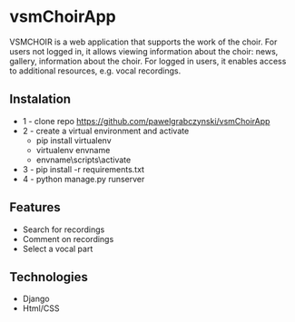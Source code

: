 # vsmChoirApp
VSMCHOIR is a web application that supports the work of the choir. 
For users not logged in, it allows viewing information about the choir: news, gallery, information about the choir. 
For logged in users, it enables access to additional resources, e.g. vocal recordings.

## Instalation
* 1 - clone repo https://github.com/pawelgrabczynski/vsmChoirApp
* 2 - create a virtual environment and activate
  * pip install virtualenv
  * virtualenv envname
  * envname\scripts\activate
* 3 - pip install -r requirements.txt
* 4 - python manage.py runserver

## Features
* Search for recordings
* Comment on recordings
* Select a vocal part

## Technologies
* Django
* Html/CSS

